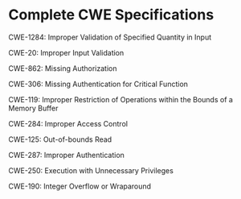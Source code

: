 

# Complete CWE Specifications

CWE-1284: Improper Validation of Specified Quantity in Input

CWE-20: Improper Input Validation

CWE-862: Missing Authorization

CWE-306: Missing Authentication for Critical Function

CWE-119: Improper Restriction of Operations within the Bounds of a Memory Buffer

CWE-284: Improper Access Control

CWE-125: Out-of-bounds Read

CWE-287: Improper Authentication

CWE-250: Execution with Unnecessary Privileges

CWE-190: Integer Overflow or Wraparound